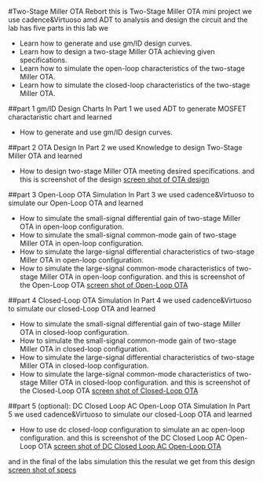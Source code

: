#Two-Stage Miller OTA Rebort 
this is Two-Stage Miller OTA mini project we use cadence&Virtuoso amd ADT to analysis and design the circuit and the lab has five parts
in this lab we
- Learn how to generate and use gm/ID design curves.
- Learn how to design a two-stage Miller OTA achieving given specifications.
- Learn how to simulate the open-loop characteristics of the two-stage Miller OTA.
- Learn how to simulate the closed-loop characteristics of the two-stage Miller OTA.


##part 1 gm/ID Design Charts
In Part 1 we used ADT to generate MOSFET charactaristic chart and learned
- How to generate and use gm/ID design curves.

##part 2 OTA Design
In Part 2 we used Knowledge to design Two-Stage Miller OTA and learned
- How to design two-stage Miller OTA meeting desired specifications.
and this is screenshot of the design [screen shot of OTA design](.image/design.png)

##part 3 Open-Loop OTA Simulation
In Part 3 we used cadence&Virtuoso to simulate our Open-Loop OTA and learned 
- How to simulate the small-signal differential gain of two-stage Miller OTA in open-loop configuration.
- How to simulate the small-signal common-mode gain of two-stage Miller OTA in open-loop configuration.
- How to simulate the large-signal differential characteristics of two-stage Miller OTA in open-loop configuration.
- How to simulate the large-signal common-mode characteristics of two-stage Miller OTA in open-loop configuration.
and this is screenshot of the Open-Loop OTA [screen shot of Open-Loop OTA](.image/Part3.png)

##part 4 Closed-Loop OTA Simulation
In Part 4 we used cadence&Virtuoso to simulate our closed-Loop OTA and learned 
- How to simulate the small-signal differential gain of two-stage Miller OTA in closed-loop configuration.
- How to simulate the small-signal common-mode gain of two-stage Miller OTA in closed-loop configuration.
- How to simulate the large-signal differential characteristics of two-stage Miller OTA in closed-loop configuration.
- How to simulate the large-signal common-mode characteristics of two-stage Miller OTA in closed-loop configuration.
and this is screenshot of the Closed-Loop OTA [screen shot of Closed-Loop OTA](.image/Part4.png)

##part 5 (optional): DC Closed Loop AC Open-Loop OTA Simulation
In Part 5 we used cadence&Virtuoso to simulate our closed-Loop OTA and learned 
- How to use dc closed-loop configuration to simulate an ac open-loop configuration.
and this is screenshot of the DC Closed Loop AC Open-Loop OTA [screen shot of DC Closed Loop AC Open-Loop OTA](.image/Part5.png)

and in the final of the labs simulation this the resulat we get from this design [screen shot of specs](.image/specs.png)


